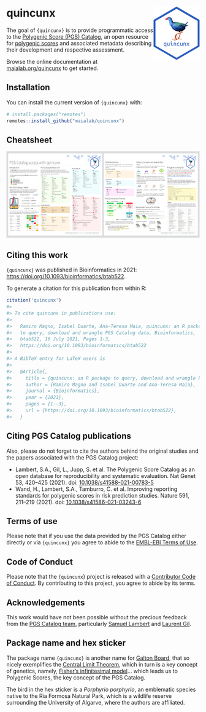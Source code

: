 
<!-- README.md is generated from README.Rmd. Please edit that file -->

# quincunx <img src='man/figures/logo.svg' align="right" height="139" />

<!-- badges: start -->
<!-- badges: end -->

The goal of `{quincunx}` is to provide programmatic access to the
[Polygenic Score (PGS) Catalog](https://www.pgscatalog.org/), an open
resource for [polygenic
scores](https://en.wikipedia.org/wiki/Polygenic_score) and associated
metadata describing their development and respective assessment.

Browse the online documentation at
[maialab.org/quincunx](https://maialab.org/quincunx) to get started.

## Installation

You can install the current version of `{quincunx}` with:

``` r
# install.packages("remotes")
remotes::install_github("maialab/quincunx")
```

## Cheatsheet

<a href="https://github.com/ramiromagno/cheatsheets/blob/master/quincunx/quincunx_cheatsheet.pdf"><img src="https://raw.githubusercontent.com/ramiromagno/cheatsheets/master/quincunx/quincunx_cheatsheet.png" width="615" height="225"/></a>

## Citing this work

`{quincunx}` was published in Bioinformatics in 2021:
<https://doi.org/10.1093/bioinformatics/btab522>.

To generate a citation for this publication from within R:

``` r
citation('quincunx')
#> 
#> To cite quincunx in publications use:
#> 
#>   Ramiro Magno, Isabel Duarte, Ana-Teresa Maia, quincunx: an R package
#>   to query, download and wrangle PGS Catalog data, Bioinformatics,
#>   btab522, 16 July 2021, Pages 1-3,
#>   https://doi.org/10.1093/bioinformatics/btab522
#> 
#> A BibTeX entry for LaTeX users is
#> 
#>   @Article{,
#>     title = {quincunx: an R package to query, download and wrangle PGS Catalog data},
#>     author = {Ramiro Magno and Isabel Duarte and Ana-Teresa Maia},
#>     journal = {Bioinformatics},
#>     year = {2021},
#>     pages = {1--3},
#>     url = {https://doi.org/10.1093/bioinformatics/btab522},
#>   }
```

## Citing PGS Catalog publications

Also, please do not forget to cite the authors behind the original
studies and the papers associated with the PGS Catalog project:

-   Lambert, S.A., Gil, L., Jupp, S. et al. The Polygenic Score Catalog
    as an open database for reproducibility and systematic evaluation.
    Nat Genet 53, 420–425 (2021). doi:
    [10.1038/s41588-021-00783-5](https://doi.org/10.1038/s41588-021-00783-5)
-   Wand, H., Lambert, S.A., Tamburro, C. et al. Improving reporting
    standards for polygenic scores in risk prediction studies. Nature
    591, 211–219 (2021). doi:
    [10.1038/s41586-021-03243-6](https://doi.org/10.1038/s41586-021-03243-6)

## Terms of use

Please note that if you use the data provided by the PGS Catalog either
directly or via `{quincunx}` you agree to abide to the [EMBL-EBI Terms
of Use](https://www.ebi.ac.uk/about/terms-of-use/).

## Code of Conduct

Please note that the `{quincunx`} project is released with a
[Contributor Code of
Conduct](https://maialab.org/quincunx/CODE_OF_CONDUCT.html). By
contributing to this project, you agree to abide by its terms.

## Acknowledgements

This work would have not been possible without the precious feedback
from the [PGS Catalog team](https://www.pgscatalog.org/), particularly
[Samuel Lambert](https://www.ebi.ac.uk/about/people/samuel-lambert) and
[Laurent Gil](https://www.sanger.ac.uk/person/gil-laurent/).

## Package name and hex sticker

The package name `{quincunx}` is another name for [Galton
Board](https://en.wikipedia.org/wiki/Bean_machine), that so nicely
exemplifies the [Central Limit
Theorem](https://en.wikipedia.org/wiki/Central_limit_theorem), which in
turn is a key concept of genetics, namely, [Fisher’s infinitesimal
model](https://doi.org/10.1016/j.tpb.2017.09.003)… which leads us to
Polygenic Scores, the key concept of the PGS Catalog.

The bird in the hex sticker is a *Porphyrio porphyrio*, an emblematic
species native to the Ria Formosa Natural Park, which is a wildlife
reserve surrounding the University of Algarve, where the authors are
affiliated.
